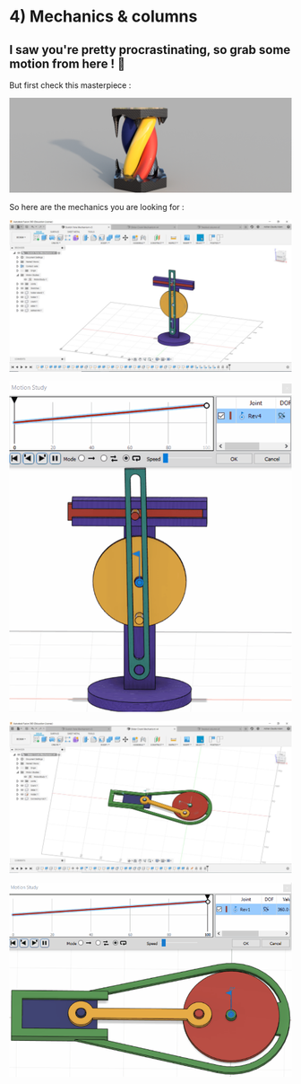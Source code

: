 # 4) Mechanics & columns

## I saw you're pretty procrastinating, so grab some motion from here ! :rocket:

But first check this masterpiece :

![Column](images/Twisted%20column%20.png)

So here are the mechanics you are looking for : 

![mech-1](images/Scotch.JPG)

![move-1](images/motion-1.gif)

![mech-2](images/Slider.JPG)

![move-2](images/motion-2.gif)
